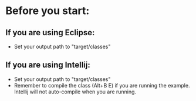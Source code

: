 Before you start:
====

If you are using Eclipse: 
---

- Set your output path to "target/classes"

If you are using Intellij: 
---

- Set your output path to "target/classes"
- Remember to compile the class (Alt+B E) if you are running the example. Intellij will not auto-compile when you are running.